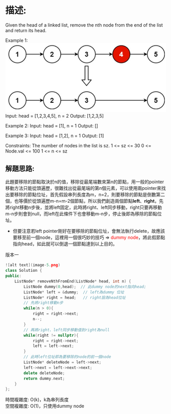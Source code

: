 # 描述:
Given the head of a linked list, remove the nth node from the end of the list and return its head.

Example 1:
![alt text](image-4.png)
Input: head = [1,2,3,4,5], n = 2
Output: [1,2,3,5]

Example 2:
Input: head = [1], n = 1
Output: []

Example 3:
Input: head = [1,2], n = 1
Output: [1]
 
Constraints:
The number of nodes in the list is sz.
1 <= sz <= 30
0 <= Node.val <= 100
1 <= n <= sz

## 解題思路:
此題要移除的節點取決於n的值，移除從最尾端數來第n的節點，用一般的pointer移動方法只能從頭遍歷，很難找出從最尾端的第n個元素，可以使用兩pointer來找出要移除的節點位址，首先假設串列長度為m，n=2，則要移除的節點是倒數第二個，也等價於從頭遍歷m-n=m-2個節點，所以我們創造兩個節點**left**、**right**，先將right移動n步後，並將left固定，此時將right、left同步移動，right只要再移動m-n步則會到null，而left在此條件下也會移動m-n步，停止後即為移除的節點位址。
* 但要注意若left pointer剛好在要移除的節點位址，會無法執行delete，故應該要移至前一個node，這裡用一個很巧妙的技巧 => <font color = 'red'>dummy node</font>，將此假節點指向head，如此就可以倒退一個節點達到以上目的。  

版本一
```C++
![alt text](image-5.png)
class Solution {
public:
    ListNode* removeNthFromEnd(ListNode* head, int n) {
        ListNode dummy(0,head);  // 此dummy node的next指向head;
        ListNode* left = &dummy;  // left為dummy 位址
        ListNode* right = head;   // right設為head位址
        // 先將right移動n步
        while(n > 0){
            right = right->next;
            n--;
        }
        // 再將right、left同步移動值到right為null
        while(right != nullptr){
            right = right->next;
            left = left->next;
        }
        // 此時left位址即為要移除的node的前一個node
        ListNode* deleteNode = left->next;
        left->next = left->next->next;
        delete deleteNode;
        return dummy.next;
    }
};
```
時間複雜度: O(k)，k為串列長度  
空間複雜度: O(1)，只使用dummy node